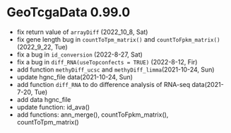# GeoTcgaData 0.99.0

+ fix return value of `arrayDiff` (2022_10_8, Sat)
+ fix gene length bug in `countToTpm_matrix()` and `countToFpkm_matrix()`(2022_9_22, Tue)
+ fix a bug in `id_conversion` (2022-8-27, Sat)
+ fix a bug in `diff_RNA(useTopconfects = TRUE)` (2022-8-12, Fir)
+ add function `methyDiff_ucsc` and `methyDiff_limma`(2021-10-24, Sun)
+ update hgnc_file data(2021-10-24, Sun)
+ add function `diff_RNA` to do difference analysis of RNA-seq data(2021-7-20, Tue)
+ add data hgnc_file
+ update function: id_ava()
+ add functions: ann_merge(), countToFpkm_matrix(), countToTpm_matrix()

